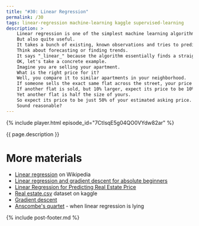 ```yaml
---
title: "#30: Linear Regression"
permalink: /30
tags: linear-regression machine-learning kaggle supervised-learning
description: >
    Linear regression is one of the simplest machine learning algorithms.
    But also quite useful.
    It takes a bunch of existing, known observations and tries to predict how new observations will look like.
    Think about forecasting or finding trends.
    It says "_linear_" because the algorithm essentially finds a straight line that most closely follows the observations.
    OK, let's take a concrete example.
    Imagine you are selling your apartment.
    What is the right price for it?
    Well, you compare it to similar apartments in your neighborhood.
    If someone sells the exact same flat across the street, your price should be very similar.
    If another flat is sold, but 10% larger, expect its price to be 10% higher as well.
    Yet another flat is half the size of yours.
    So expect its price to be just 50% of your estimated asking price.
    Sound reasonable?
---
```


{% include player.html episode_id="7CtIsqE5g04QO0VYdw82ar" %}

{{ page.description }}

<!--
As a matter of fact, this train of thought is quite obvious.
The biggest factor in real estate pricing is its area.
For example, let's say one square foot in New York costs around $1000.
The total price is clearly linear: more square feet, higher price.
How did I know it's $1000?
Well, I looked at a few hundred offers in New York and drew them on a chart.
Size on the X axis, price on the Y axis.
X is known as an independent variable, Y as a dependent variable.
Now if you imagine that chart, each point represents one apartment.
I can now draw a straight line that tries to be as close to every point as possible.
Of course points aren't completely aligned.
Some apartments are large but old and stinky.
Others are small, but very comfy.
The former will be cheaper per square feet and below the line.
The latter - more expensive and above it.
But in general the linear relationship is clear.
Even better, the slope of this line is the price per square foot!
The steeper it is, the faster the prices grow with the growing size.

OK, this is quite naive.
The area is not everything.
Another contributing factor is the location.
Price on Manhattan can be twice as high as in Brooklyn.
Our straight line doesn't take that into account, leading to large errors.
So now, our X axis is actually a 2-dimensional plane!
We have two independent variables: square footage and location.
Let's put aside how to quantify location as a number.
I'm sure you can come up with something.
Drawing a straight line is no longer that simple.
Our chart is 3-dimensional, with price being the third dimension.
In reality there are many, many more features that contribute to the final price:

* Number of bedrooms and bathrooms
* Which floor
* Parking space availability
* How many years since the last renovation
* etc.

Suddenly our X variable has tens of features.
Some of them contribute greatly to the price, others have only minimal effect.
A good real estate agent knows these coefficients by heart.
The cost per square foot, how much extra she should charge for a parking lot, and so on.
Some coefficients are negative.
For example, the further we are to the nearest subway station, the lower the price.

OK, how can linear regression help?
You start with writing down all apartments in a giant table.
One apartment per row.
Each feature is one column
Their respective prices are in a column as well.
An algorithm will come up with the most suitable coefficients.
Having enough data, the computer will discover which features contribute the most to the price.
And which ones are negligible.
It's still a straight line, but in an n-dimensional space.
Hard to visualize.

It's called supervised learning.
Given enough training data we can reliably predict new observations.
Other examples include predicting tree's age by its height.
Or unknown car's top speed knowing its engine's power and total mass.

If you are interested in how linear regression finds the coefficients, check out the show notes.
You'll find articles about so-called _gradient descent_.
That's it, thanks for listening, bye!
-->

# More materials

* [Linear regression](https://en.wikipedia.org/wiki/Linear_regression) on Wikipedia
* [Linear regression and gradient descent for absolute beginners](https://towardsdatascience.com/linear-regression-and-gradient-descent-for-absolute-beginners-eef9574eadb0)
* [Linear Regression for Predicting Real Estate Price](https://deshiwa.medium.com/linear-regression-for-predicting-real-estate-price-712ccf746965)
* [Real estate.csv](https://www.kaggle.com/quantbruce/real-estate-price-prediction) dataset on kaggle
* [Gradient descent](https://en.wikipedia.org/wiki/Gradient_descent)
* [Anscombe's quartet](https://en.wikipedia.org/wiki/Anscombe%27s_quartet) - when linear regression is lying


{% include post-footer.md %}